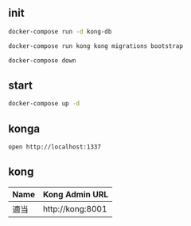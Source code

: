 ## init

```zsh
docker-compose run -d kong-db

docker-compose run kong kong migrations bootstrap

docker-compose down
```

## start
```zsh
docker-compose up -d
```

## konga
```zsh
open http://localhost:1337
```

## kong

|Name|Kong Admin URL|
|---|---|
|適当|http://kong:8001|


